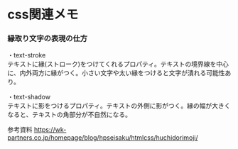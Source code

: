# css関連メモ

###  縁取り文字の表現の仕方

・text-stroke  
テキストに縁(ストローク)をつけてくれるプロパティ。テキストの境界線を中心に、内外両方に縁がつく。小さい文字や太い縁をつけると文字が潰れる可能性あり。

・text-shadow  
テキストに影をつけるプロパティ。テキストの外側に影がつく。縁の幅が大きくなると、テキストの角部分が不自然になる。


参考資料
https://wk-partners.co.jp/homepage/blog/hpseisaku/htmlcss/huchidorimoji/

